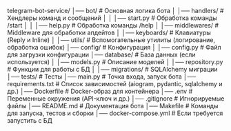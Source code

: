 telegram-bot-service/
│── bot/                 # Основная логика бота
│   │── handlers/        # Хендлеры команд и сообщений
│   │   │── start.py     # Обработка команды /start
│   │   │── help.py      # Обработка команды /help
│   │── middlewares/     # Middleware для обработки апдейтов
│   │── keyboards/       # Клавиатуры (Reply и Inline)
│   │── utils/           # Вспомогательные утилиты (логирование, обработка ошибок)
│── config/              # Конфигурация
│   │── config.py        # Файл для загрузки конфигурации
│── database/            # База данных (если используется)
│   │── models.py        # Описание моделей
│   │── repository.py    # Функции для работы с БД
│   │── migrations/      # SQLAlchemy миграции
│── tests/               # Тесты
│── main.py              # Точка входа, запуск бота
│── requirements.txt     # Список зависимостей (aiogram, pydantic, sqlalchemy и др.)
│── Dockerfile           # Docker-образ для контейнера
│── .env                 # Переменные окружения (API-ключ и др.)
│── .gitignore           # Игнорируемые файлы
│── README.md            # Документация бота
│── Makefile             # Команды для запуска, тестов и сборки
│── docker-compose.yml   # Если требуется запустить с БД
